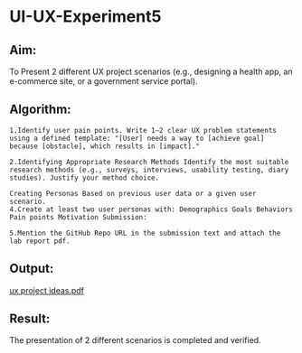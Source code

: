 # UI-UX-Experiment5

## Aim:
To Present 2 different UX project scenarios (e.g., designing a health app, an e-commerce site, or a government service portal).

## Algorithm:
```
1.Identify user pain points. Write 1–2 clear UX problem statements using a defined template: "[User] needs a way to [achieve goal] because [obstacle], which results in [impact]."

2.Identifying Appropriate Research Methods Identify the most suitable research methods (e.g., surveys, interviews, usability testing, diary studies). Justify your method choice.

Creating Personas Based on previous user data or a given user scenario.
4.Create at least two user personas with: Demographics Goals Behaviors Pain points Motivation Submission:

5.Mention the GitHub Repo URL in the submission text and attach the lab report pdf.
```

## Output:
[ux project ideas.pdf](https://github.com/user-attachments/files/20544702/ux.project.ideas.pdf)


## Result:
The presentation of 2 different scenarios is completed and verified.


